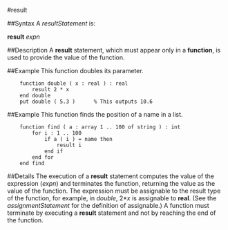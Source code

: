 
#result

##Syntax
A _resultStatement_ is:

**result** _expn_




##Description
A **result** statement, which must appear only in a **function**, is used to provide the value of the function.



##Example
This function doubles its parameter.


        function double ( x : real ) : real
            result 2 * x
        end double
        put double ( 5.3 )      % This outputs 10.6
##Example
This function finds the position of a name in a list.


        function find ( a : array 1 .. 100 of string ) : int
            for i : 1 .. 100
                if a ( i ) = name then
                    result i
                end if
            end for
        end find
##Details
The execution of a **result** statement computes the value of the expression (_expn_) and terminates the function, returning the value as the value of the function.
The expression must be assignable to the result type of the function, for example, in _double_, 2*_x_ is assignable to **real**. (See the _assignmentStatement_ for the definition of assignable.)
A function must terminate by executing a **result** statement and not by reaching the end of the function.


